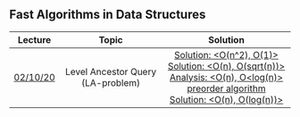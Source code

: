 ## Fast Algorithms in Data Structures

Lecture|Topic|Solution
:-:|:-:|:-:
[02/10/20](https://github.com/andy489/Fast_Algorithms_in_Data_Structures/blob/main/Level%20Ancestor%20Query%20(LA-problem)/LAQ%20(Level%20Ancestor%20Query).pdf)|Level Ancestor Query (LA-problem)|[Solution: <O(n^2), O(1)>](https://github.com/andy489/Fast_Algorithms_in_Data_Structures/blob/main/Level%20Ancestor%20Query%20(LA-problem)/%3CO(n%5E2)%2C%20O(1)%3E%20solution.cpp)<br>[Solution: <O(n), O(sqrt(n))>](https://github.com/andy489/Fast_Algorithms_in_Data_Structures/blob/main/Level%20Ancestor%20Query%20(LA-problem)/%3CO(n)%2C%20O(sqrt(n))%3E%20solution.cpp)<br>[Analysis: <O(n), O<log(n)> preorder algorithm](https://github.com/andy489/Fast_Algorithms_in_Data_Structures/blob/main/Level%20Ancestor%20Query%20(LA-problem)/A%20Simple%20Solution%20to%20the%20Level-Ancestor%20Problem.pdf)<br>[Solution: <O(n), O(log(n))>](https://github.com/andy489/Fast_Algorithms_in_Data_Structures/blob/main/Level%20Ancestor%20Query%20(LA-problem)/%3CO(n)%2C%20O(log(n))%3E%20solution.cpp)
